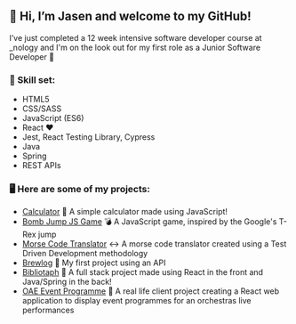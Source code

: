 ## 👋 Hi, I’m Jasen and welcome to my GitHub! 

I’ve just completed a 12 week intensive software developer course at _nology and I'm on the look out for my first role as a Junior Software Developer 👀

### 🤹‍ Skill set: 

- HTML5
- CSS/SASS
- JavaScript (ES6)
- React ♥
- Jest, React Testing Library, Cypress
- Java
- Spring
- REST APIs

### 🖥 Here are some of my projects:

+ [Calculator](https://github.com/jasenscode/Calculator) 🧮 A simple calculator made using JavaScript!
+ [Bomb Jump JS Game](https://github.com/jasenscode/javascript-game) 💣 A JavaScript game, inspired by the Google's T-Rex jump
+ [Morse Code Translator](https://github.com/jasenscode/morse-translator) ↔ A morse code translator created using a Test Driven Development methodology
+ [Brewlog](https://github.com/jasenscode/punk-api) 🍺 My first project using an API
+ [Bibliotaph](https://github.com/jasenscode/books) 📕 A full stack project made using React in the front and Java/Spring in the back!
+ [OAE Event Programme](https://github.com/nology-tech/oae-event-programme) 🎻 A real life client project creating a React web application to display event programmes for an orchestras live performances 
